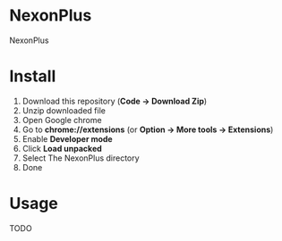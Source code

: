# NexonPlus
NexonPlus

# Install

1. Download this repository (**Code -> Download Zip**)
2. Unzip downloaded file
3. Open Google chrome
4. Go to **chrome://extensions** (or **Option -> More tools -> Extensions**)
5. Enable **Developer mode**
6. Click **Load unpacked**
7. Select The NexonPlus directory
8. Done

# Usage
TODO